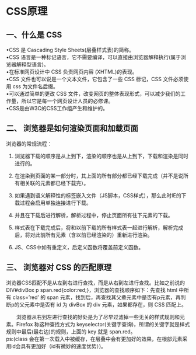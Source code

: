 # CSS原理
## 一、什么是 CSS 

•CSS 是 Cascading Style Sheets(层叠样式表)的简称。  
•CSS 语言是一种标记语言，它不需要编译，可以直接由浏览器解释执行(属于浏览器解释型语言)。  
•在标准网页设计中 CSS 负责网页内容 (XHTML)的表现。  
•CSS 文件也可以说是一个文本文件，它包含了一些 CSS 标记，CSS 文件必须使用 css 为文件名后缀。  
•可以通过简单的更改 CSS 文件，改变网页的整体表现形式，可以减少我们的工作量，所以它是每一个网页设计人员的必修课。  
•CSS是由W3C的CSS工作组产生和维护的。  


## 二、 浏览器是如何渲染页面和加载页面  

浏览器的常规流程：  

1. 浏览器下载的顺序是从上到下，渲染的顺序也是从上到下，下载和渲染是同时进行的。

2. 在渲染到页面的某一部分时，其上面的所有部分都已经下载完成（并不是说所有相关联的元素都已经下载完）。

3. 如果遇到语义解释性的标签嵌入文件（JS脚本，CSS样式），那么此时IE的下载过程会启用单独连接进行下载。

4. 并且在下载后进行解析，解析过程中，停止页面所有往下元素的下载。

5. 样式表在下载完成后，将和以前下载的所有样式表一起进行解析，解析完成后，将对此前所有元素（含以前已经渲染的）重新进行渲染。

6. JS、CSS中如有重定义，后定义函数将覆盖前定义函数。

## 三、 浏览器对 CSS 的匹配原理  
浏览器CSS匹配不是从左到右进行查找，而是从右到左进行查找。比如之前说的 DIV#divBox p span.red{color:red;}，浏览器的查找顺序如下：先查找 html 中所有 class=’red’ 的 span 元素，找到后，再查找其父辈元素中是否有p元素，再判断p的父元素中是否有 id 为 divBox 的 div 元素，如果都存在，则 CSS 匹配上。

　　浏览器从右到左进行查找的好处是为了尽早过滤掉一些无关的样式规则和元素。Firefox 称这种查找方式为 keyselector(关键字查询)，所谓的关键字就是样式规则中最后(最右边)的规则，上面的 key 就是 span.red。  
ps:(class 会在第一次载入中被缓存，在层叠中会有更加好的效果，在根部元素采用id会具有更加好（id有微妙的速度优势）)。